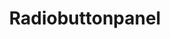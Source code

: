 ---
layout: pattern.njk
tags: 
    - legacy_fr
    - legacy_components_fr
    - page
key: radiobuttonpanel-legacy_fr
title: Radiobuttonpanel
parent: components-legacy_fr
image: legacy/overview/radiobuttonpanel.webp
keywords: 
order: 210
availablelanguages: 
    - de
    - en
---
